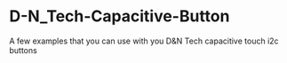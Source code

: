 # D-N_Tech-Capacitive-Button
A few examples that you can use with you D&amp;N Tech capacitive touch i2c buttons
